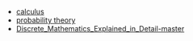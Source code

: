 -   [calculus](math/calculus.md)
-   [probability theory](math/probability_theory.md)
-   [Discrete_Mathematics_Explained_in_Detail-master](math/Discrete_Mathematics_Explained_in_Detail-master.md)